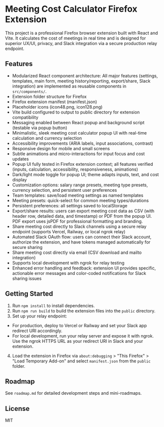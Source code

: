 # Meeting Cost Calculator Firefox Extension

This project is a professional Firefox browser extension built with React and Vite. It calculates the cost of meetings in real time and is designed for superior UX/UI, privacy, and Slack integration via a secure production relay endpoint.


## Features

- Modularized React component architecture: All major features (settings, templates, main form, meeting history/reporting, export/share, Slack integration) are implemented as reusable components in `src/components/`.
- Extension folder structure for Firefox
- Firefox extension manifest (manifest.json)
- Placeholder icons (icon48.png, icon128.png)
- Vite build configured to output to public directory for extension compatibility
- Messaging enabled between React popup and background script (testable via popup button)
- Minimalistic, sleek meeting cost calculator popup UI with real-time calculation and currency selection
- Accessibility improvements (ARIA labels, input associations, contrast)
- Responsive design for mobile and small screens
- Subtle animations and micro-interactions for input focus and cost updates
- Popup UI fully tested in Firefox extension context; all features verified (inputs, calculation, accessibility, responsiveness, animations)
- Dark/light mode toggle for popup UI; theme adapts inputs, text, and cost display
- Customization options: salary range presets, meeting type presets, currency selection, and persistent user preferences
- Team templates: save/load meeting settings as named templates
- Meeting presets: quick-select for common meeting types/durations
- Persistent preferences: all settings saved to localStorage
- Export/share results: users can export meeting cost data as CSV (with header row, detailed data, and timestamp) or PDF from the popup UI. PDF export uses jsPDF for professional formatting and branding.
- Share meeting cost directly to Slack channels using a secure relay endpoint (supports Vercel, Railway, or local ngrok relay)
- Automated Slack OAuth flow: users can connect their Slack account, authorize the extension, and have tokens managed automatically for secure sharing
- Share meeting cost directly via email (CSV download and mailto integration)
- Supports local development with ngrok for relay testing
- Enhanced error handling and feedback: extension UI provides specific, actionable error messages and color-coded notifications for Slack sharing issues

## Getting Started

1. Run `npm install` to install dependencies.
2. Run `npm run build` to build the extension files into the `public` directory.
3. Set up your relay endpoint:

- For production, deploy to Vercel or Railway and set your Slack app redirect URI accordingly.
- For local development, run your relay server and expose it with ngrok. Use the ngrok HTTPS URL as your redirect URI in Slack and your extension.

4. Load the extension in Firefox via `about:debugging` > "This Firefox" > "Load Temporary Add-on" and select `manifest.json` from the `public` folder.

## Roadmap

See `roadmap.md` for detailed development steps and mini-roadmaps.

## License

MIT
